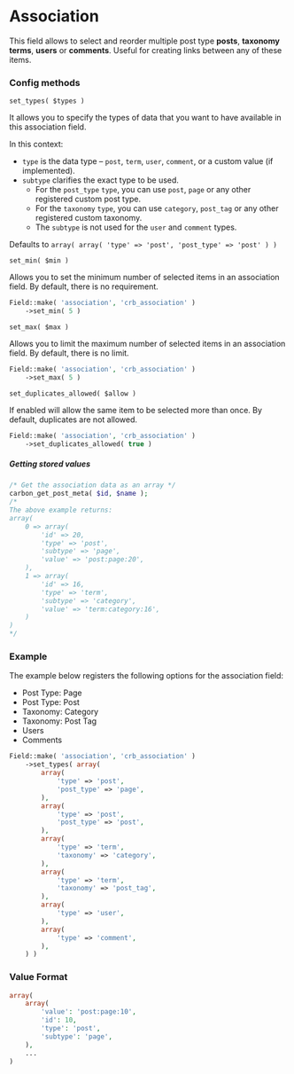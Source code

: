 # Association

This field allows to select and reorder multiple post type **posts**, **taxonomy terms**, **users** or **comments**. Useful for creating links between any of these items.

### Config methods

`set_types( $types )`

It allows you to specify the types of data that you want to have available in this association field.

In this context:

* `type` is the data type – `post`, `term`, `user`, `comment`, or a custom value (if implemented).
* `subtype` clarifies the exact type to be used. 
    * For the `post_type` `type`, you can use `post`, `page` or any other registered custom post type. 
    * For the `taxonomy` `type`, you can use `category`, `post_tag` or any other registered custom taxonomy. 
    * The `subtype` is not used for the `user` and `comment` types.

Defaults to `array( array( 'type' => 'post', 'post_type' => 'post' ) )`

`set_min( $min )`

Allows you to set the minimum number of selected items in an association field. By default, there is no requirement.

```php
Field::make( 'association', 'crb_association' )
    ->set_min( 5 )
```

`set_max( $max )`

Allows you to limit the maximum number of selected items in an association field. By default, there is no limit.

```php
Field::make( 'association', 'crb_association' )
    ->set_max( 5 )
```

`set_duplicates_allowed( $allow )`

If enabled will allow the same item to be selected more than once. By default, duplicates are not allowed.

```php
Field::make( 'association', 'crb_association' )
    ->set_duplicates_allowed( true )
```

##### Getting stored values

```php
/* Get the association data as an array */
carbon_get_post_meta( $id, $name );
/*
The above example returns: 
array( 
    0 => array(
        'id' => 20,
        'type' => 'post',
        'subtype' => 'page',
        'value' => 'post:page:20',
    ), 
    1 => array(
        'id' => 16,
        'type' => 'term',
        'subtype' => 'category',
        'value' => 'term:category:16',
    )
)
*/
```

### Example

The example below registers the following options for the association field:

* Post Type: Page
* Post Type: Post
* Taxonomy: Category
* Taxonomy: Post Tag
* Users
* Comments

```php
Field::make( 'association', 'crb_association' )
    ->set_types( array(
        array(
            'type' => 'post',
            'post_type' => 'page',
        ),
        array(
            'type' => 'post',
            'post_type' => 'post',
        ),
        array(
            'type' => 'term',
            'taxonomy' => 'category',
        ),
        array(
            'type' => 'term',
            'taxonomy' => 'post_tag',
        ),
        array(
            'type' => 'user',
        ),
        array(
            'type' => 'comment',
        ),
    ) )
```

### Value Format

```php
array(
    array(
        'value': 'post:page:10',
        'id': 10,
        'type': 'post',
        'subtype': 'page',
    ),
    ...
)
```